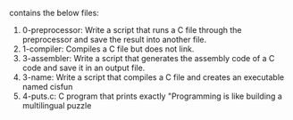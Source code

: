 contains the below files:
1. 0-preprocessor: Write a script that runs a C file through the preprocessor and save the result into another file.
2. 1-compiler: Compiles a C file but does not link.
3. 3-assembler: Write a script that generates the assembly code of a C code and save it in an output file.
4. 3-name: Write a script that compiles a C file and creates an executable named cisfun
5. 4-puts.c: C program that prints exactly "Programming is like building a multilingual puzzle